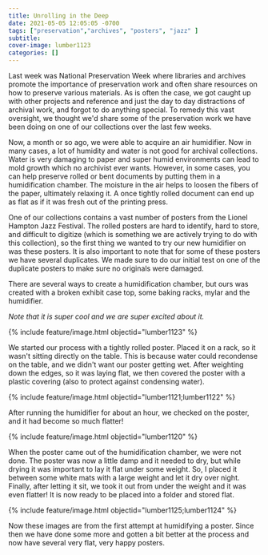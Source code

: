 ```yaml
---
title: Unrolling in the Deep
date: 2021-05-05 12:05:05 -0700
tags: ["preservation","archives", "posters", "jazz" ]
subtitle: 
cover-image: lumber1123
categories: []
---
```


Last week was National Preservation Week where libraries and archives promote the importance of preservation work and often share resources on how to preserve various materials. As is often the case, we got caught up with other projects and reference and just the day to day distractions of archival work, and forgot to do anything special. To remedy this vast oversight, we thought we'd share some of the preservation work we have been doing on one of our collections over the last few weeks. 

Now, a month or so ago, we were able to acquire an air humidifier. Now in many cases, a lot of humidity and water is not good for archival collections. Water is very damaging to paper and super humid environments can lead to mold growth which no archivist ever wants. However, in some cases, you can help preserve rolled or bent documents by putting them in a humidification chamber. The moisture in the air helps to loosen the fibers of the paper, ultimately relaxing it. A once tightly rolled document can end up as flat as if it was fresh out of the printing press. 

One of our collections contains a vast number of posters from the Lionel Hampton Jazz Festival. The rolled posters are hard to identify, hard to store, and difficult to digitize (which is something we are actively trying to do with this collection), so the first thing we wanted to try our new humidifier on was these posters. It is also important to note that for some of these posters we have several duplicates. We made sure to do our initial test on one of the duplicate posters to make sure no originals were damaged. 

There are several ways to create a humidification chamber, but ours was created with a broken exhibit case top, some baking racks, mylar and the humidifier. 

*Note that it is super cool and we are super excited about it.*

{% include feature/image.html objectid="lumber1123" %}

We started our process with a tightly rolled poster. Placed it on a rack, so it wasn't sitting directly on the table. This is because water could recondense on the table, and we didn't want our poster getting wet. After weighting down the edges, so it was laying flat, we then covered the poster with a plastic covering (also to protect against condensing water).

{% include feature/image.html objectid="lumber1121;lumber1122" %}

After running the humidifier for about an hour, we checked on the poster, and it had become so much flatter!

{% include feature/image.html objectid="lumber1120" %}

When the poster came out of the humidification chamber, we were not done. The poster was now a little damp and it needed to dry, but while drying it was important to lay it flat under some weight. So, I placed it between some white mats with a large weight and let it dry over night. Finally, after letting it sit, we took it out from under the weight and it was even flatter! It is now ready to be placed into a folder and stored flat. 

{% include feature/image.html objectid="lumber1125;lumber1124" %}

Now these images are from the first attempt at humidifying a poster. Since then we have done some more and gotten a bit better at the process and now have several very flat, very happy posters. 

